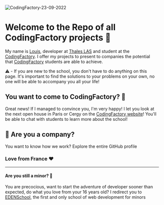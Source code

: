 ![CodingFactory-23-09-2022](https://user-images.githubusercontent.com/35641311/191859503-3b571429-d307-449f-a8a3-2de69c50a3ff.gif)

# Welcome to the Repo of all CodingFactory projects 👏
My name is [Louis](https://github.com/Loule95450), developer at [Thales LAS](https://thalesgroup.com) and student at the [CodingFactory](https://codingfactory.fr). I offer my projects to present to companies the potential that [CodingFactory](https://codingfactory.fr) students are able to achieve. 

⚠️ - If you are new to the school, you don't have to do anything on this page. It's important to find the solutions to your problems on your own, no one will be able to accompany you all your life!

## You want to come to CodingFactory? 🏃
Great news! If I managed to convince you, I'm very happy! I let you look at the next open house in Paris or Cergy on the [CodingFactory website](https://codingfactory.fr/nos-evenements/)! You'll be able to chat with students to learn more about the school!

## 📌 Are you a company? 
You want to know how we work? Explore the entire GitHub profile

### Love from France ❤️
---

#### Are you still a minor? 🔞
You are precocious, want to start the adventure of developer sooner than expected, do what you love from your 16 years old? I redirect you to [EDENSchool](https://www.edenschool.fr/), the first and only school of web development for minors
